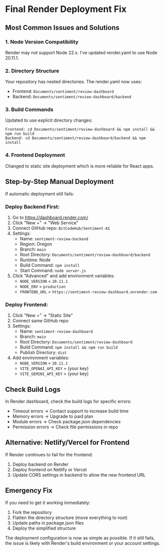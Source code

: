 # Final Render Deployment Fix

## Most Common Issues and Solutions

### 1. Node Version Compatibility
Render may not support Node 22.x. I've updated render.yaml to use Node 20.11.1.

### 2. Directory Structure
Your repository has nested directories. The render.yaml now uses:
- Frontend: `Documents/sentiment/review-dashboard`
- Backend: `Documents/sentiment/review-dashboard/backend`

### 3. Build Commands
Updated to use explicit directory changes:
```
Frontend: cd Documents/sentiment/review-dashboard && npm install && npm run build
Backend: cd Documents/sentiment/review-dashboard/backend && npm install
```

### 4. Frontend Deployment
Changed to static site deployment which is more reliable for React apps.

## Step-by-Step Manual Deployment

If automatic deployment still fails:

### Deploy Backend First:
1. Go to https://dashboard.render.com/
2. Click "New +" → "Web Service"
3. Connect GitHub repo: `BitCodeHub/Sentiment-AI`
4. Settings:
   - Name: `sentiment-review-backend`
   - Region: Oregon
   - Branch: `main`
   - Root Directory: `Documents/sentiment/review-dashboard/backend`
   - Runtime: Node
   - Build Command: `npm install`
   - Start Command: `node server.js`
5. Click "Advanced" and add environment variables:
   - `NODE_VERSION` = `20.11.1`
   - `NODE_ENV` = `production`
   - `FRONTEND_URL` = `https://sentiment-review-dashboard.onrender.com`

### Deploy Frontend:
1. Click "New +" → "Static Site"
2. Connect same GitHub repo
3. Settings:
   - Name: `sentiment-review-dashboard`
   - Branch: `main`
   - Root Directory: `Documents/sentiment/review-dashboard`
   - Build Command: `npm install && npm run build`
   - Publish Directory: `dist`
4. Add environment variables:
   - `NODE_VERSION` = `20.11.1`
   - `VITE_OPENAI_API_KEY` = (your key)
   - `VITE_GEMINI_API_KEY` = (your key)

## Check Build Logs

In Render dashboard, check the build logs for specific errors:
- Timeout errors → Contact support to increase build time
- Memory errors → Upgrade to paid plan
- Module errors → Check package.json dependencies
- Permission errors → Check file permissions in repo

## Alternative: Netlify/Vercel for Frontend

If Render continues to fail for the frontend:
1. Deploy backend on Render
2. Deploy frontend on Netlify or Vercel
3. Update CORS settings in backend to allow the new frontend URL

## Emergency Fix

If you need to get it working immediately:
1. Fork the repository
2. Flatten the directory structure (move everything to root)
3. Update paths in package.json files
4. Deploy the simplified structure

The deployment configuration is now as simple as possible. If it still fails, the issue is likely with Render's build environment or your account settings.